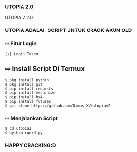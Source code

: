 ### UTOPIA 2.0
UTOPIA V 2.0

### UTOPIA ADALAH SCRIPT UNTUK CRACK AKUN OLD

### ⇨  Fitur Login
```  
[✯] Login Token  
```
## ⇨  Install Script Di Termux
```
$ pkg install python
$ pkg install git
$ pip install requests
$ pip install mechanize
$ pip install bs4
$ pip install futures
$ git clone https://github.com/Dimas-XV/utopiav2
```
### ⇨  Menjalankan Script
```
$ cd utopia2
$ python runxd.py
```
### HAPPY CRACKING:D
